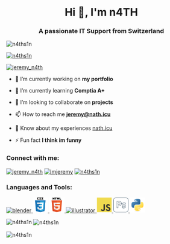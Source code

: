<h1 align="center">Hi 👋, I'm n4TH</h1>
<h3 align="center">A passionate IT Support from Switzerland</h3>

<p align="left"> <img src="https://komarev.com/ghpvc/?username=n4ths1n&label=Profile%20views&color=0e75b6&style=flat" alt="n4ths1n" /> </p>

<p align="left"> <a href="https://github.com/ryo-ma/github-profile-trophy"><img src="https://github-profile-trophy.vercel.app/?username=n4ths1n" alt="n4ths1n" /></a> </p>

<p align="left"> <a href="https://twitter.com/jeremy_n4th" target="blank"><img src="https://img.shields.io/twitter/follow/jeremy_n4th?logo=twitter&style=for-the-badge" alt="jeremy_n4th" /></a> </p>

- 🔭 I’m currently working on **my portfolio**

- 🌱 I’m currently learning **Comptia A+**

- 👯 I’m looking to collaborate on **projects**

- 📫 How to reach me **jeremy@nath.icu**

- 📄 Know about my experiences [nath.icu](nath.icu)

- ⚡ Fun fact **I think im funny**

<h3 align="left">Connect with me:</h3>
<p align="left">
<a href="https://twitter.com/jeremy_n4th" target="blank"><img align="center" src="https://raw.githubusercontent.com/rahuldkjain/github-profile-readme-generator/master/src/images/icons/Social/twitter.svg" alt="jeremy_n4th" height="30" width="40" /></a>
<a href="https://linkedin.com/in/imjeremy" target="blank"><img align="center" src="https://raw.githubusercontent.com/rahuldkjain/github-profile-readme-generator/master/src/images/icons/Social/linked-in-alt.svg" alt="imjeremy" height="30" width="40" /></a>
<a href="https://instagram.com/n4ths1n" target="blank"><img align="center" src="https://raw.githubusercontent.com/rahuldkjain/github-profile-readme-generator/master/src/images/icons/Social/instagram.svg" alt="n4ths1n" height="30" width="40" /></a>
</p>

<h3 align="left">Languages and Tools:</h3>
<p align="left"> <a href="https://www.blender.org/" target="_blank" rel="noreferrer"> <img src="https://download.blender.org/branding/community/blender_community_badge_white.svg" alt="blender" width="40" height="40"/> </a> <a href="https://www.w3schools.com/css/" target="_blank" rel="noreferrer"> <img src="https://raw.githubusercontent.com/devicons/devicon/master/icons/css3/css3-original-wordmark.svg" alt="css3" width="40" height="40"/> </a> <a href="https://www.w3.org/html/" target="_blank" rel="noreferrer"> <img src="https://raw.githubusercontent.com/devicons/devicon/master/icons/html5/html5-original-wordmark.svg" alt="html5" width="40" height="40"/> </a> <a href="https://www.adobe.com/in/products/illustrator.html" target="_blank" rel="noreferrer"> <img src="https://www.vectorlogo.zone/logos/adobe_illustrator/adobe_illustrator-icon.svg" alt="illustrator" width="40" height="40"/> </a> <a href="https://developer.mozilla.org/en-US/docs/Web/JavaScript" target="_blank" rel="noreferrer"> <img src="https://raw.githubusercontent.com/devicons/devicon/master/icons/javascript/javascript-original.svg" alt="javascript" width="40" height="40"/> </a> <a href="https://www.photoshop.com/en" target="_blank" rel="noreferrer"> <img src="https://raw.githubusercontent.com/devicons/devicon/master/icons/photoshop/photoshop-line.svg" alt="photoshop" width="40" height="40"/> </a> <a href="https://www.python.org" target="_blank" rel="noreferrer"> <img src="https://raw.githubusercontent.com/devicons/devicon/master/icons/python/python-original.svg" alt="python" width="40" height="40"/> </a> </p>

<p><img align="left" src="https://github-readme-stats.vercel.app/api/top-langs?username=n4ths1n&show_icons=true&locale=en&layout=compact" alt="n4ths1n" /></p>

<p>&nbsp;<img align="center" src="https://github-readme-stats.vercel.app/api?username=n4ths1n&show_icons=true&locale=en" alt="n4ths1n" /></p>

<p><img align="center" src="https://github-readme-streak-stats.herokuapp.com/?user=n4ths1n&" alt="n4ths1n" /></p>
